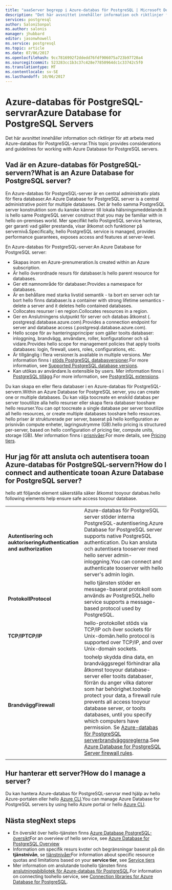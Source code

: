 ```yaml
---
title: "aaaServer begrepp i Azure-databas för PostgreSQL | Microsoft Docs"
description: "Det här avsnittet innehåller information och riktlinjer för att arbeta med Azure-databas för PostgreSQL-servrar."
services: postgresql
author: SaloniSonpal
ms.author: salonis
manager: jhubbard
editor: jasonwhowell
ms.service: postgresql
ms.topic: article
ms.date: 07/06/2017
ms.openlocfilehash: 9cc7816992f2ddedd76fdf906075a723b97720a4
ms.sourcegitcommit: 523283cc1b3c37c428e77850964dc1c33742c5f0
ms.translationtype: MT
ms.contentlocale: sv-SE
ms.lasthandoff: 10/06/2017
---
```

# <a name="azure-database-for-postgresql-servers"></a><span data-ttu-id="65e85-103">Azure-databas för PostgreSQL-servrar</span><span class="sxs-lookup"><span data-stu-id="65e85-103">Azure Database for PostgreSQL Servers</span></span>
<span data-ttu-id="65e85-104">Det här avsnittet innehåller information och riktlinjer för att arbeta med Azure-databas för PostgreSQL-servrar.</span><span class="sxs-lookup"><span data-stu-id="65e85-104">This topic provides considerations and guidelines for working with Azure Database for PostgreSQL servers.</span></span>

## <a name="what-is-an-azure-database-for-postgresql-server"></a><span data-ttu-id="65e85-105">Vad är en Azure-databas för PostgreSQL-servern?</span><span class="sxs-lookup"><span data-stu-id="65e85-105">What is an Azure Database for PostgreSQL server?</span></span>
<span data-ttu-id="65e85-106">En Azure-databas för PostgreSQL-server är en central administrativ plats för flera databaser.</span><span class="sxs-lookup"><span data-stu-id="65e85-106">An Azure Database for PostgreSQL server is a central administrative point for multiple databases.</span></span> <span data-ttu-id="65e85-107">Det är hello samma PostgreSQL server konstruktion som du kanske känner till lokala hälsningsmeddelande.</span><span class="sxs-lookup"><span data-stu-id="65e85-107">It is hello same PostgreSQL server construct that you may be familiar with in hello on-premises world.</span></span> <span data-ttu-id="65e85-108">Mer specifikt hello PostgreSQL service hanteras, ger garanti vad gäller prestanda, visar åtkomst och funktioner på servernivå.</span><span class="sxs-lookup"><span data-stu-id="65e85-108">Specifically, hello PostgreSQL service is managed, provides performance guarantees, exposes access and features at server-level.</span></span>

<span data-ttu-id="65e85-109">En Azure-databas för PostgreSQL-server:</span><span class="sxs-lookup"><span data-stu-id="65e85-109">An Azure Database for PostgreSQL server:</span></span>

- <span data-ttu-id="65e85-110">Skapas inom en Azure-prenumeration.</span><span class="sxs-lookup"><span data-stu-id="65e85-110">Is created within an Azure subscription.</span></span>
- <span data-ttu-id="65e85-111">Är hello överordnade resurs för databaser.</span><span class="sxs-lookup"><span data-stu-id="65e85-111">Is hello parent resource for databases.</span></span>
- <span data-ttu-id="65e85-112">Ger ett namnområde för databaser.</span><span class="sxs-lookup"><span data-stu-id="65e85-112">Provides a namespace for databases.</span></span>
- <span data-ttu-id="65e85-113">Är en behållare med starka livstid semantik - ta bort en server och tar bort hello finns databaser.</span><span class="sxs-lookup"><span data-stu-id="65e85-113">Is a container with strong lifetime semantics - delete a server and it deletes hello contained databases.</span></span>
- <span data-ttu-id="65e85-114">Collocates resurser i en region.</span><span class="sxs-lookup"><span data-stu-id="65e85-114">Collocates resources in a region.</span></span>
- <span data-ttu-id="65e85-115">Ger en Anslutningens slutpunkt för server och databas åtkomst (. postgresql.database.azure.com).</span><span class="sxs-lookup"><span data-stu-id="65e85-115">Provides a connection endpoint for server and database access (.postgresql.database.azure.com).</span></span>
- <span data-ttu-id="65e85-116">Hello scope för av hanteringsprinciper som gäller tooits databaser: inloggning, brandvägg, användare, roller, konfigurationer och så vidare.</span><span class="sxs-lookup"><span data-stu-id="65e85-116">Provides hello scope for management policies that apply tooits databases: login, firewall, users, roles, configurations, etc.</span></span>
- <span data-ttu-id="65e85-117">Är tillgänglig i flera versioner.</span><span class="sxs-lookup"><span data-stu-id="65e85-117">Is available in multiple versions.</span></span> <span data-ttu-id="65e85-118">Mer information finns i [stöds PostgreSQL databasversioner](concepts-supported-versions.md).</span><span class="sxs-lookup"><span data-stu-id="65e85-118">For more information, see [Supported PostgreSQL database versions](concepts-supported-versions.md).</span></span>
- <span data-ttu-id="65e85-119">Kan utökas av användare.</span><span class="sxs-lookup"><span data-stu-id="65e85-119">Is extensible by users.</span></span> <span data-ttu-id="65e85-120">Mer information finns i [PostgreSQL tillägg](concepts-extensions.md).</span><span class="sxs-lookup"><span data-stu-id="65e85-120">For more information, see [PostgreSQL extensions](concepts-extensions.md).</span></span>

<span data-ttu-id="65e85-121">Du kan skapa en eller flera databaser i en Azure-databas för PostgreSQL-servern.</span><span class="sxs-lookup"><span data-stu-id="65e85-121">Within an Azure Database for PostgreSQL server, you can create one or multiple databases.</span></span> <span data-ttu-id="65e85-122">Du kan välja toocreate en enskild databas per server tooutilize alla hello resurser eller skapa flera databaser tooshare hello resurser.</span><span class="sxs-lookup"><span data-stu-id="65e85-122">You can opt toocreate a single database per server tooutilize all hello resources, or create multiple databases tooshare hello resources.</span></span> <span data-ttu-id="65e85-123">hello priser är strukturerade per server, baserat på hello konfiguration av prisnivån compute enheter, lagringsutrymme (GB).</span><span class="sxs-lookup"><span data-stu-id="65e85-123">hello pricing is structured per-server, based on hello configuration of pricing tier, compute units, storage (GB).</span></span> <span data-ttu-id="65e85-124">Mer information finns i [prisnivåer](./concepts-service-tiers.md).</span><span class="sxs-lookup"><span data-stu-id="65e85-124">For more details, see [Pricing tiers](./concepts-service-tiers.md).</span></span>

## <a name="how-do-i-connect-and-authenticate-tooan-azure-database-for-postgresql-server"></a><span data-ttu-id="65e85-125">Hur jag för att ansluta och autentisera tooan Azure-databas för PostgreSQL-servern?</span><span class="sxs-lookup"><span data-stu-id="65e85-125">How do I connect and authenticate tooan Azure Database for PostgreSQL server?</span></span>
<span data-ttu-id="65e85-126">hello att följande element säkerställa säker åtkomst tooyour databas.</span><span class="sxs-lookup"><span data-stu-id="65e85-126">hello following elements help ensure safe access tooyour database.</span></span>

|||
| :-- | :-- |
| <span data-ttu-id="65e85-127">**Autentisering och auktorisering**</span><span class="sxs-lookup"><span data-stu-id="65e85-127">**Authentication and authorization**</span></span> | <span data-ttu-id="65e85-128">Azure-databas för PostgreSQL server stöder interna PostgreSQL-autentisering.</span><span class="sxs-lookup"><span data-stu-id="65e85-128">Azure Database for PostgreSQL server supports native PostgreSQL authentication.</span></span> <span data-ttu-id="65e85-129">Du kan ansluta och autentisera tooserver med hello server admin-inloggning.</span><span class="sxs-lookup"><span data-stu-id="65e85-129">You can connect and authenticate tooserver with hello server's admin login.</span></span> |
| <span data-ttu-id="65e85-130">**Protokoll**</span><span class="sxs-lookup"><span data-stu-id="65e85-130">**Protocol**</span></span> | <span data-ttu-id="65e85-131">hello tjänsten stöder en message-baserat protokoll som används av PostgreSQL.</span><span class="sxs-lookup"><span data-stu-id="65e85-131">hello service supports a message-based protocol used by PostgreSQL.</span></span> |
| <span data-ttu-id="65e85-132">**TCP/IP**</span><span class="sxs-lookup"><span data-stu-id="65e85-132">**TCP/IP**</span></span> | <span data-ttu-id="65e85-133">hello-protokollet stöds via TCP/IP och över sockets för Unix-domän.</span><span class="sxs-lookup"><span data-stu-id="65e85-133">hello protocol is supported over TCP/IP, and over Unix-domain sockets.</span></span> |
| <span data-ttu-id="65e85-134">**Brandvägg**</span><span class="sxs-lookup"><span data-stu-id="65e85-134">**Firewall**</span></span> | <span data-ttu-id="65e85-135">toohelp skydda dina data, en brandväggsregel förhindrar alla åtkomst tooyour database-server eller tooits databaser, förrän du anger vilka datorer som har behörighet.</span><span class="sxs-lookup"><span data-stu-id="65e85-135">toohelp protect your data, a firewall rule prevents all access tooyour database server, or tooits databases, until you specify which computers have permission.</span></span> <span data-ttu-id="65e85-136">Se [Azure-databas för PostgreSQL serverbrandväggsreglerna](concepts-firewall-rules.md).</span><span class="sxs-lookup"><span data-stu-id="65e85-136">See [Azure Database for PostgreSQL Server firewall rules](concepts-firewall-rules.md).</span></span> |
|||

## <a name="how-do-i-manage-a-server"></a><span data-ttu-id="65e85-137">Hur hanterar ett server?</span><span class="sxs-lookup"><span data-stu-id="65e85-137">How do I manage a server?</span></span>
<span data-ttu-id="65e85-138">Du kan hantera Azure-databas för PostgreSQL-servrar med hjälp av hello Azure-portalen eller hello [Azure CLI](/cli/azure/postgres).</span><span class="sxs-lookup"><span data-stu-id="65e85-138">You can manage Azure Database for PostgreSQL servers by using hello Azure portal or hello [Azure CLI](/cli/azure/postgres).</span></span>

## <a name="next-steps"></a><span data-ttu-id="65e85-139">Nästa steg</span><span class="sxs-lookup"><span data-stu-id="65e85-139">Next steps</span></span>
- <span data-ttu-id="65e85-140">En översikt över hello-tjänsten finns [Azure Database PostgreSQL-översikt](overview.md)</span><span class="sxs-lookup"><span data-stu-id="65e85-140">For an overview of hello service, see [Azure Database for PostgreSQL Overview](overview.md)</span></span>
- <span data-ttu-id="65e85-141">Information om specifik resurs kvoter och begränsningar baserat på din **tjänstnivån**, se [tjänstnivåer](concepts-service-tiers.md)</span><span class="sxs-lookup"><span data-stu-id="65e85-141">For information about specific resource quotas and limitations based on your **service tier**, see [Service tiers](concepts-service-tiers.md)</span></span>
- <span data-ttu-id="65e85-142">Mer information om anslutande toohello tjänsten finns [anslutningsbibliotek för Azure-databas för PostgreSQL](concepts-connection-libraries.md).</span><span class="sxs-lookup"><span data-stu-id="65e85-142">For information on connecting toohello service, see [Connection libraries for Azure Database for PostgreSQL](concepts-connection-libraries.md).</span></span>
